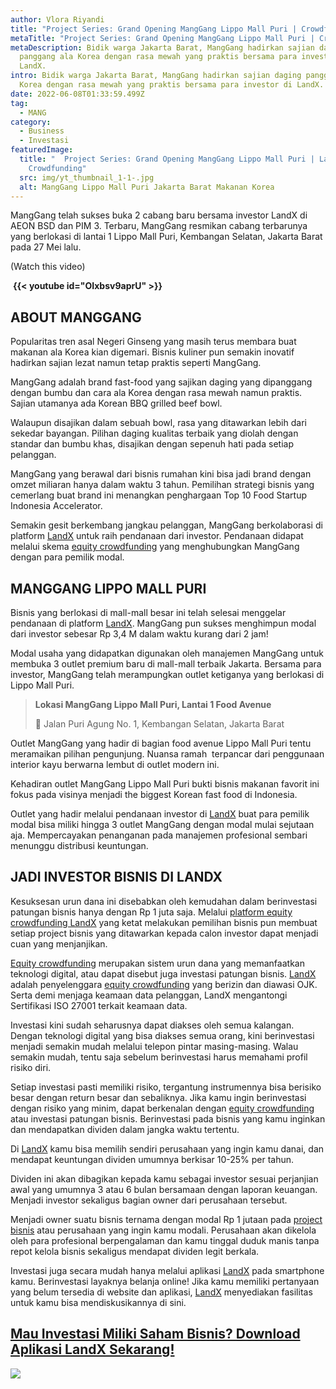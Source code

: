 ```yaml
---
author: Vlora Riyandi
title: "Project Series: Grand Opening MangGang Lippo Mall Puri | Crowdfunding"
metaTitle: "Project Series: Grand Opening MangGang Lippo Mall Puri | Crowdfunding"
metaDescription: Bidik warga Jakarta Barat, MangGang hadirkan sajian daging
  panggang ala Korea dengan rasa mewah yang praktis bersama para investor di
  LandX.
intro: Bidik warga Jakarta Barat, MangGang hadirkan sajian daging panggang ala
  Korea dengan rasa mewah yang praktis bersama para investor di LandX.
date: 2022-06-08T01:33:59.499Z
tag:
  - MANG
category:
  - Business
  - Investasi
featuredImage:
  title: "  Project Series: Grand Opening MangGang Lippo Mall Puri | LandX
    Crowdfunding"
  src: img/yt_thumbnail_1-1-.jpg
  alt: MangGang Lippo Mall Puri Jakarta Barat Makanan Korea
---
```

MangGang telah sukses buka 2 cabang baru bersama investor LandX di AEON BSD dan PIM 3. Terbaru, MangGang resmikan cabang terbarunya yang berlokasi di lantai 1 Lippo Mall Puri, Kembangan Selatan, Jakarta Barat pada 27 Mei lalu.

(Watch this video)

 **{{< youtube id="**OIxbsv9aprU**" >}}**

## ABOUT MANGGANG

Popularitas tren asal Negeri Ginseng yang masih terus membara buat makanan ala Korea kian digemari. Bisnis kuliner pun semakin inovatif hadirkan sajian lezat namun tetap praktis seperti MangGang.

MangGang adalah brand fast-food yang sajikan daging yang dipanggang dengan bumbu dan cara ala Korea dengan rasa mewah namun praktis. Sajian utamanya ada Korean BBQ grilled beef bowl.

Walaupun disajikan dalam sebuah bowl, rasa yang ditawarkan lebih dari sekedar bayangan. Pilihan daging kualitas terbaik yang diolah dengan standar dan bumbu khas, disajikan dengan sepenuh hati pada setiap pelanggan.

MangGang yang berawal dari bisnis rumahan kini bisa jadi brand dengan omzet miliaran hanya dalam waktu 3 tahun. Pemilihan strategi bisnis yang cemerlang buat brand ini menangkan penghargaan Top 10 Food Startup Indonesia Accelerator.

Semakin gesit berkembang jangkau pelanggan, MangGang berkolaborasi di platform [LandX](https://landx.id/?utm_source=artikel&utm_medium=blog&utm_campaign=mangganglippomall) untuk raih pendanaan dari investor. Pendanaan didapat melalui skema [equity crowdfunding](https://landx.id/?utm_source=artikel&utm_medium=blog&utm_campaign=mangganglippomall) yang menghubungkan MangGang dengan para pemilik modal.

## MANGGANG LIPPO MALL PURI

Bisnis yang berlokasi di mall-mall besar ini telah selesai menggelar pendanaan di platform [LandX](https://landx.id/?utm_source=artikel&utm_medium=blog&utm_campaign=mangganglippomall). MangGang pun sukses menghimpun modal dari investor sebesar Rp 3,4 M dalam waktu kurang dari 2 jam!

Modal usaha yang didapatkan digunakan oleh manajemen MangGang untuk membuka 3 outlet premium baru di mall-mall terbaik Jakarta. Bersama para investor, MangGang telah merampungkan outlet ketiganya yang berlokasi di Lippo Mall Puri.

> **Lokasi MangGang Lippo Mall Puri, Lantai 1 Food Avenue** 
>
> 📍 Jalan Puri Agung No. 1, Kembangan Selatan, Jakarta Barat

Outlet MangGang yang hadir di bagian food avenue Lippo Mall Puri tentu meramaikan pilihan pengunjung. Nuansa ramah  terpancar dari penggunaan interior kayu berwarna lembut di outlet modern ini.

Kehadiran outlet MangGang Lippo Mall Puri bukti bisnis makanan favorit ini fokus pada visinya menjadi the biggest Korean fast food di Indonesia. 

Outlet yang hadir melalui pendanaan investor di [LandX](https://landx.id/?utm_source=artikel&utm_medium=blog&utm_campaign=mangganglippomall) buat para pemilik modal bisa miliki hingga 3 outlet MangGang dengan modal mulai sejutaan aja. Mempercayakan penanganan pada manajemen profesional sembari menunggu distribusi keuntungan.

## JADI INVESTOR BISNIS DI LANDX

Kesuksesan urun dana ini disebabkan oleh kemudahan dalam berinvestasi patungan bisnis hanya dengan Rp 1 juta saja. Melalui [platform equity crowdfunding LandX](https://landx.id/?utm_source=artikel&utm_medium=blog&utm_campaign=mangganglippomall) yang ketat melakukan pemilihan bisnis pun membuat setiap project bisnis yang ditawarkan kepada calon investor dapat menjadi cuan yang menjanjikan.

[Equity crowdfunding](https://landx.id/?utm_source=artikel&utm_medium=blog&utm_campaign=mangganglippomall) merupakan sistem urun dana yang memanfaatkan teknologi digital, atau dapat disebut juga investasi patungan bisnis. [LandX](https://landx.id/?utm_source=artikel&utm_medium=blog&utm_campaign=mangganglippomall) adalah penyelenggara [equity crowdfunding](https://landx.id/?utm_source=artikel&utm_medium=blog&utm_campaign=mangganglippomall) yang berizin dan diawasi OJK. Serta demi menjaga keamaan data pelanggan, LandX mengantongi Sertifikasi ISO 27001 terkait keamaan data.

Investasi kini sudah seharusnya dapat diakses oleh semua kalangan. Dengan teknologi digital yang bisa diakses semua orang, kini berinvestasi menjadi semakin mudah melalui telepon pintar masing-masing. Walau semakin mudah, tentu saja sebelum berinvestasi harus memahami profil risiko diri.

Setiap investasi pasti memiliki risiko, tergantung instrumennya bisa berisiko besar dengan return besar dan sebaliknya. Jika kamu ingin berinvestasi dengan risiko yang minim, dapat berkenalan dengan [equity crowdfunding ](https://landx.id/?utm_source=artikel&utm_medium=blog&utm_campaign=mangganglippomall)atau investasi patungan bisnis. Berinvestasi pada bisnis yang kamu inginkan dan mendapatkan dividen dalam jangka waktu tertentu.

Di [LandX](https://landx.id/?utm_source=artikel&utm_medium=blog&utm_campaign=mangganglippomall) kamu bisa memilih sendiri perusahaan yang ingin kamu danai, dan mendapat keuntungan dividen umumnya berkisar 10-25% per tahun.

Dividen ini akan dibagikan kepada kamu sebagai investor sesuai perjanjian awal yang umumnya 3 atau 6 bulan bersamaan dengan laporan keuangan. Menjadi investor sekaligus bagian owner dari perusahaan tersebut.

Menjadi owner suatu bisnis ternama dengan modal Rp 1 jutaan pada [project bisnis](https://landx.id/?utm_source=artikel&utm_medium=blog&utm_campaign=mangganglippomall) atau perusahaan yang ingin kamu modali. Perusahaan akan dikelola oleh para profesional berpengalaman dan kamu tinggal duduk manis tanpa repot kelola bisnis sekaligus mendapat dividen legit berkala.

Investasi juga secara mudah hanya melalui aplikasi [LandX](https://landx.id/?utm_source=artikel&utm_medium=blog&utm_campaign=mangganglippomall) pada smartphone kamu. Berinvestasi layaknya belanja online! Jika kamu memiliki pertanyaan yang belum tersedia di website dan aplikasi, [LandX](https://landx.id/?utm_source=artikel&utm_medium=blog&utm_campaign=mangganglippomall) menyediakan fasilitas untuk kamu bisa mendiskusikannya di sini.

## [Mau Investasi Miliki Saham Bisnis? Download Aplikasi LandX Sekarang!](https://landx.id/?utm_source=artikel&utm_medium=blog&utm_campaign=mangganglippomall)

<!--StartFragment-->

[![](blob:https://keen-mestorf-9781e3.netlify.app/8a6d4e4e-b6d0-477a-93dc-c47dcd3f4fe8)](https://landx.id/project/?utm_source=Blog&utm_medium=organic+keyword&utm_campaign=blog&utm_id=Blog)

<!--EndFragment-->